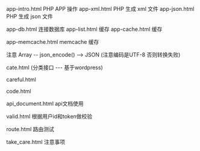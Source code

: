 app-intro.html    PHP APP 操作
app-xml.html      PHP 生成 xml 文件
app-json.html     PHP 生成 json 文件

app-db.html       连接数据库
app-list.html     缓存
app-cache.html    缓存

app-memcache.html memcache 缓存

注意 Array -- json_encode() --> JSON (注意编码是UTF-8 否则转换失败)

cate.html (分类接口 --- 基于wordpress)

careful.html

code.html

api_document.html api文档使用

valid.html 根据用户id和token做校验

route.html 路由测试

take_care.html 注意事项